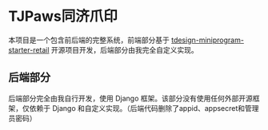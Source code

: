 # TJPaws同济爪印

本项目是一个包含前后端的完整系统，前端部分基于 [tdesign-miniprogram-starter-retail](https://github.com/Tencent/tdesign-miniprogram-starter-retail) 开源项目开发，后端部分由我完全自定义实现。

## 后端部分

后端部分完全由我自行开发，使用 Django 框架。该部分没有使用任何外部开源框架，仅依赖于 Django 和自定义实现。（后端代码删除了appid、appsecret和管理员密码）